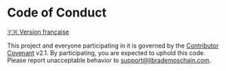 # Code of Conduct

[🇫🇷 Version française](./CODE_OF_CONDUCT.md)

This project and everyone participating in it is governed by the [Contributor Covenant](https://www.contributor-covenant.org/version/2/1/code_of_conduct/) v2.1. By participating, you are expected to uphold this code. Please report unacceptable behavior to support@librademoschain.com.

